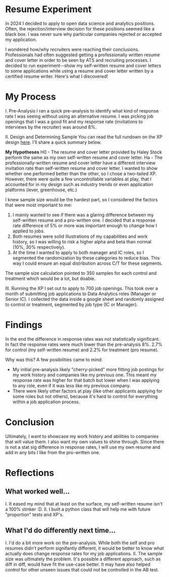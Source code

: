 # Resume Experiment
In 2024 I decided to apply to open data science and analytics positions. Often, the rejection/interview decision for these positions seemed like a black box. I was never sure why particular companies rejected or accepted my application. 

I wondered how/why recruiters were reaching their conclusions. Professionals had often suggested getting a professionally written resume and cover letter in order to be seen by ATS and recruiting processes. I decided to run experiment--show my self-written resume and cover letters to some applications while using a resume and cover letter written by a certified resume writer. Here's what I discovered!

# My Process
I. Pre-Analysis
I ran a quick pre-analysis to identify what kind of response rate I was seeing without using an alternative resume. I was picking job openings that I was a good fit and my response rate (invitations to interviews by the recruiter) was around 8%.

II. Design and Determining Sample
You can read the full rundown on the XP design [here](https://docs.google.com/spreadsheets/d/1w9lm5mPkVdQvBfVVBUPMmL8xUj5n0weZRhK8kbSiFyQ/edit?gid=0#gid=0). I'll share a quick summary below.

**My Hypotheses**
H0 -	The resume and cover letter provided by Haley Stock perform the same as my own self-written resume and cover letter.
Ha -	The professionally-written resume and cover letter have a different interview invitation rate than self-written resume and cover letter.
I wanted to show whether one performed better than the other, so I chose a two-tailed XP. However, there were quite a few uncontrollable variables at play, that I accounted for in my design such as industry trends or even application platforms (lever, greenhouse, etc.)

I knew sample size would be the hardest part, so I considered the factors that were most important to me:
1. I mainly wanted to see if there was a glaring difference between my self-written resume and a pro-written one. I decided that a response rate difference of 5% or more was important enough to change how I applied to jobs.
2. Both resumes were solid illustrations of my capabilities and work history, so I was willing to risk a higher alpha and beta than normal (10%, 30% respectively).
3. At the time I wanted to apply to both manager and IC roles, so I segmented the randomization by these categories to reduce bias. This way I could ensure an equal distribution across C/T for these segments.

The sample size calculation pointed to 350 samples for each control and treatment which would be a lot, but doable.

III. Running the XP
I set out to apply to 700 job openings. This took over a month of submitting job applications to Data Analytics roles (Manager or Senior IC). I collected the data inside a google sheet and randomly assigned to control or treatment, segmented by job type (IC or Manager).

# Findings
In the end the difference in response rates was not statistically significant. In fact the response rates were much lower than the pre-analysis 8%. 2.7% for control (my self-written resume) and 2.2% for treatment (pro resume). 

Why was this? A few posibilities came to mind:
- My initial pre-analysis likely "cherry-picked" more fitting job postings for my work history and companies like my previous one. This meant my response rate was higher for that batch but lower when I was applying to any role, even if it was less like my previous company.
- There were likely other factors at play (like other applicants applying for some roles but not others), because it's hard to control for everything within a job application process.

# Conclusion
Ultimately, I want to showcase my work history and abilities to companies that will value them. I also want my own values to shine through. Since there is not a stat sig difference in response rates, I will use my own resume and add in any bits I like from the pro-written one.

# Reflections
## What worked well...
I. It eased my mind that at least on the surface, my self-written resume isn't a 100% stinker :D.
II. I built a python class that will help me with future "proportion" tests and XP's. 

## What I'd do differently next time...
I. I'd do a bit more work on the pre-analysis. While both the self and pro resumes didn't perform signifantly different, it would be better to know what actually does change response rates for my job applications.
II. The sample size was ultimately the problem. It's possible a different approach, such as diff in diff, would have fit the use-case better. It may have also helped control for other unseen issues that could not be controlled in the AB test.
